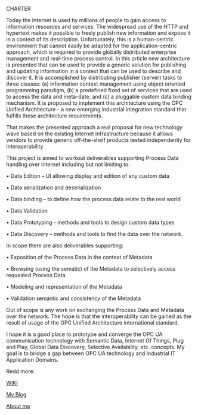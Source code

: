 ﻿CHARTER

Today the Internet is used by millions of people to gain access to information resources and services. The widespread use of the HTTP and hypertext makes it possible to freely publish new information and expose it in a context of its description. Unfortunately, this is a human-centric environment that cannot easily be adapted for the application-centric approach, which is required to provide globally distributed enterprise management and real-time process control. In this article new architecture is presented that can be used to provide a generic solution for publishing and updating information in a context that can be used to describe and discover it. It is accomplished by distributing publisher (server) tasks to three classes: (a) information context management using object oriented programming paradigm, (b) a predefined fixed set of services that are used to access the data and meta-date, and (c) a pluggable custom data binding mechanism. It is proposed to implement this architecture using the OPC Unified Architecture - a new emerging industrial integration standard that fulfills these architecture requirements. 

That makes the presented approach a real proposal for new technology wave based on the existing Internet infrastructure because it allows vendors to provide generic off-the-shelf products tested independently for interoperability

This project is aimed to workout deliverables supporting Process Data handling over Internet including but not limiting to:

•	Data Edition – UI allowing display and edition of any custom data

•	Data serialization and deserialization 

•	Data binding – to define how the process data relate to the real world

•	Data Validation 

•	Data Prototyping  - methods and tools to design custom data types

•	Data Discovery – methods and tools to find the data over the network.

In scope there are also deliverables supporting:

•	Exposition of the Process Data in the context of Metadata

•	Browsing (using the sematic) of the Metadata to selectively access requested Process Data

•	Modeling and representation of the Metadata

•	Validation semantic and consistency of the Metadata

Out of scope is any work on exchanging the Process Data and Metadata over the network. The hope is that the interoperability can be gained as the result of usage of the OPC Unified Architecture international standard. 

I hope it is a good place to prototype and converge the OPC UA communication technology with Semantic Data, Internet Of Things, Plug and Play, Global Data Discovery, Selective Availability, etc. concepts. My goal is to bridge a gap between OPC UA technology and Industrial IT Application Domains. 

Redd more:

[WIKI](https://github.com/mpostol/OPC-UA-OOI/wiki)

[My Blog](http://wwww.mpostol.wordpress.com/)

[About me](https://pl.linkedin.com/in/mpostol)
